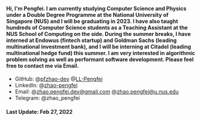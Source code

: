 #### Hi, I'm Pengfei. I am currently studying Computer Science and Physics under a Double Degree Programme at the National University of Singapore (NUS) and I will be graduating in 2023. I have also taught hundreds of Computer Science students as a Teaching Assistant at the NUS School of Computing on the side. During the summer breaks, I have interned at Endowus (fintech startup) and Goldman Sachs (leading multinational investment bank), and I will be interning at Citadel (leading multinational hedge fund) this summer. I am very interested in algorithmic problem solving as well as performant software development. Please feel free to contact me via Email.

- GitHub: @[pfzhao-dev](https://github.com/pfzhao-dev/) @[LL-Pengfei](https://github.com/LL-Pengfei/)
- LinkedIn: @[zhao-pengfei](https://www.linkedin.com/in/zhao-pengfei/)
- Email: @zhao.pengfei.dev@gmail.com @zhao.pengfei@u.nus.edu
- Telegram: @zhao_pengfei

#### Last Update: Feb 27, 2022

<!---
- 👋 Hi, I’m @pfzhao-dev
- 👀 I’m interested in ...
- 🌱 I’m currently learning ...
- 💞️ I’m looking to collaborate on ...
- 📫 How to reach me ...
--->

<!---
pfzhao-dev/pfzhao-dev is a ✨ special ✨ repository because its `README.md` (this file) appears on your GitHub profile.
You can click the Preview link to take a look at your changes.
--->
